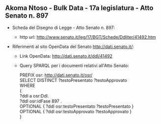 ## Akoma Ntoso - Bulk Data - 17a legislatura - Atto Senato n. 897 ##

* Scheda del Disegno di Legge - Atto Senato n. 897:
	* http url: http://www.senato.it/leg/17/BGT/Schede/Ddliter/41492.htm

* Riferimenti al sito OpenData del Senato http://dati.senato.it/:
	* Link OpenData: http://dati.senato.it/ddl/41492
	* Query SPARQL per i documenti relativi all'Atto Senato:

        PREFIX osr: <http://dati.senato.it/osr/>  
		SELECT DISTINCT ?testoPresentato ?testoApprovato  
		WHERE  
		{  
		    ?ddl a osr:Ddl.  
		    ?ddl osr:idFase 897 .  
		    OPTIONAL { ?ddl osr:testoPresentato ?testoPresentato }  
		    OPTIONAL { ?ddl osr:testoApprovato ?testoApprovato }  
		}
		